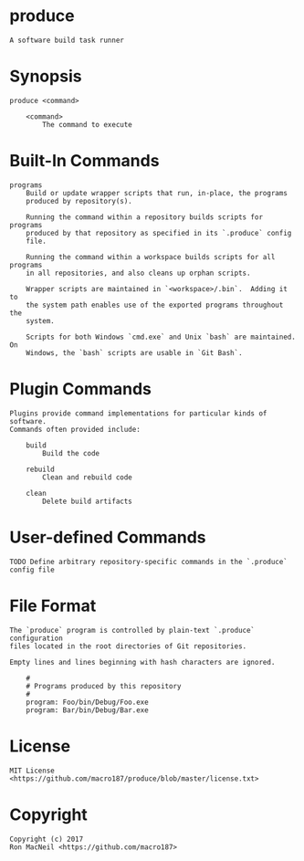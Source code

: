 produce
=======

    A software build task runner


Synopsis
========

    produce <command>

        <command>
            The command to execute


Built-In Commands
=================

    programs
        Build or update wrapper scripts that run, in-place, the programs
        produced by repository(s).

        Running the command within a repository builds scripts for programs
        produced by that repository as specified in its `.produce` config
        file.

        Running the command within a workspace builds scripts for all programs
        in all repositories, and also cleans up orphan scripts.

        Wrapper scripts are maintained in `<workspace>/.bin`.  Adding it to
        the system path enables use of the exported programs throughout the
        system.

        Scripts for both Windows `cmd.exe` and Unix `bash` are maintained.  On
        Windows, the `bash` scripts are usable in `Git Bash`.


Plugin Commands
===============

    Plugins provide command implementations for particular kinds of software.
    Commands often provided include:

        build
            Build the code

        rebuild
            Clean and rebuild code

        clean
            Delete build artifacts


User-defined Commands
=====================

    TODO Define arbitrary repository-specific commands in the `.produce` config file


File Format
===========

    The `produce` program is controlled by plain-text `.produce` configuration
    files located in the root directories of Git repositories.

    Empty lines and lines beginning with hash characters are ignored.

        #
        # Programs produced by this repository
        #
        program: Foo/bin/Debug/Foo.exe
        program: Bar/bin/Debug/Bar.exe


License
=======

    MIT License <https://github.com/macro187/produce/blob/master/license.txt>


Copyright
=========

    Copyright (c) 2017
    Ron MacNeil <https://github.com/macro187>
